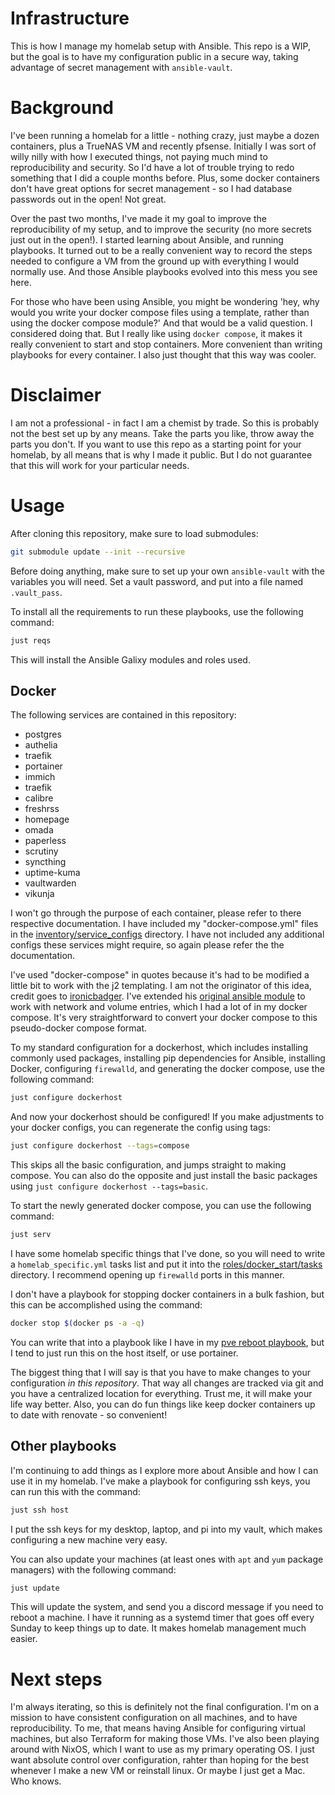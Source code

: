 # Infrastructure
This is how I manage my homelab setup with Ansible. This repo is a WIP, but the goal is to have my configuration public in a secure way, taking advantage of secret management with `ansible-vault`.

# Background
I've been running a homelab for a little - nothing crazy, just maybe a dozen containers, plus a TrueNAS VM and recently pfsense. Initially I was sort of willy nilly with how I executed things, not paying much mind to reproducibility and security. So I'd have a lot of trouble trying to redo something that I did a couple months before. Plus, some docker containers don't have great options for secret management - so I had database passwords out in the open! Not great.

Over the past two months, I've made it my goal to improve the reproducibility of my setup, and to improve the security (no more secrets just out in the open!). I started learning about Ansible, and running playbooks. It turned out to be a really convenient way to record the steps needed to configure a VM from the ground up with everything I would normally use. And those Ansible playbooks evolved into this mess you see here.

For those who have been using Ansible, you might be wondering 'hey, why would you write your docker compose files using a template, rather than using the docker compose module?' And that would be a valid question. I considered doing that. But I really like using `docker compose`, it makes it really convenient to start and stop containers. More convenient than writing playbooks for every container. I also just thought that this way was cooler.

# Disclaimer
I am not a professional - in fact I am a chemist by trade. So this is probably not the best set up by any means. Take the parts you like, throw away the parts you don't. If you want to use this repo as a starting point for your homelab, by all means that is why I made it public. But I do not guarantee that this will work for your particular needs.

# Usage
After cloning this repository, make sure to load submodules:

```bash
git submodule update --init --recursive
```

Before doing anything, make sure to set up your own `ansible-vault` with the variables you will need. Set a vault password, and put into a file named `.vault_pass`.

To install all the requirements to run these playbooks, use the following command:

```bash
just reqs
```

This will install the Ansible Galixy modules and roles used.

## Docker
The following services are contained in this repository:
  - postgres
  - authelia
  - traefik
  - portainer
  - immich
  - traefik
  - calibre
  - freshrss
  - homepage
  - omada
  - paperless
  - scrutiny
  - syncthing
  - uptime-kuma
  - vaultwarden
  - vikunja

I won't go through the purpose of each container, please refer to there respective documentation. I have included my "docker-compose.yml" files in the [inventory/service_configs](inventory/service_configs) directory. I have not included any additional configs these services might require, so again please refer the the documentation. 

I've used "docker-compose" in quotes because it's had to be modified a little bit to work with the j2 templating. I am not the originator of this idea, credit goes to [ironicbadger](https://github.com/ironicbadger). I've extended his [original ansible module](https://github.com/IronicBadger/ansible-role-docker-compose-generator) to work with network and volume entries, which I had a lot of in my docker compose. It's very straightforward to convert your docker compose to this pseudo-docker compose format. 

To my standard configuration for a dockerhost, which includes installing commonly used packages, installing pip dependencies for Ansible, installing Docker, configuring `firewalld`, and generating the docker compose, use the following command:

```bash
just configure dockerhost
```

And now your dockerhost should be configured! If you make adjustments to your docker configs, you can regenerate the config using tags:

```bash
just configure dockerhost --tags=compose
```

This skips all the basic configuration, and jumps straight to making compose. You can also do the opposite and just install the basic packages using `just configure dockerhost --tags=basic`.

To start the newly generated docker compose, you can use the following command:

```bash
just serv
```

I have some homelab specific things that I've done, so you will need to write a `homelab_specific.yml` tasks list and put it into the [roles/docker_start/tasks](roles/docker_start/tasks/) directory. I recommend opening up `firewalld` ports in this manner. 

I don't have a playbook for stopping docker containers in a bulk fashion, but this can be accomplished using the command:

```bash
docker stop $(docker ps -a -q)
```

You can write that into a playbook like I have in my [pve reboot playbook](playbooks/pve_reboot.yml), but I tend to just run this on the host itself, or use portainer.

The biggest thing that I will say is that you have to make changes to your configuration _in this repository_. That way all changes are tracked via git and you have a centralized location for everything. Trust me, it will make your life way better. Also, you can do fun things like keep docker containers up to date with renovate - so convenient!

## Other playbooks
I'm continuing to add things as I explore more about Ansible and how I can use it in my homelab. I've make a playbook for configuring ssh keys, you can run this with the command:

```bash
just ssh host
```

I put the ssh keys for my desktop, laptop, and pi into my vault, which makes configuring a new machine very easy.

You can also update your machines (at least ones with `apt` and `yum` package managers) with the following command:

```bash
just update
```

This will update the system, and send you a discord message if you need to reboot a machine. I have it running as a systemd timer that goes off every Sunday to keep things up to date. It makes homelab management much easier. 

# Next steps
I'm always iterating, so this is definitely not the final configuration. I'm on a mission to have consistent configuration on all machines, and to have reproducibility. To me, that means having Ansible for configuring virtual machines, but also Terraform for making those VMs. I've also been playing around with NixOS, which I want to use as my primary operating OS. I just want absolute control over configuration, rahter than hoping for the best whenever I make a new VM or reinstall linux. Or maybe I just get a Mac. Who knows.
